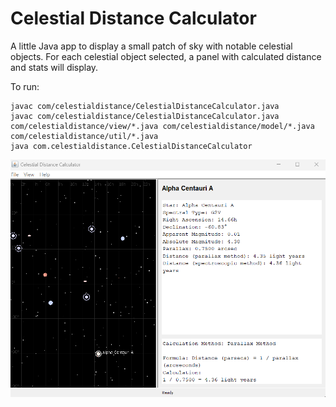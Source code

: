 # Celestial Distance Calculator

A little Java app to display a small patch of sky with notable celestial objects. For each celestial object selected, a panel with calculated distance and stats will display.

To run:

```
javac com/celestialdistance/CelestialDistanceCalculator.java
javac com/celestialdistance/CelestialDistanceCalculator.java com/celestialdistance/view/*.java com/celestialdistance/model/*.java com/celestialdistance/util/*.java
java com.celestialdistance.CelestialDistanceCalculator
```

![Celestial Distance Calculator Screenshot](screenshot1.png)
